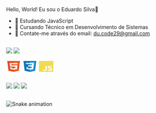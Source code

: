 ## 
Hello, World! Eu sou o Eduardo Silva👋

- 🌱 Estudando JavaScript
- 🏫 Cursando Técnico em Desenvolvimento de Sistemas 
- 💬 Contate-me através do email: du.code29@gmail.com
  ## 
<div>
  <img height="180em" src="https://github-readme-stats.vercel.app/api?username=Erudado&show_icons=true&theme=shadow_red&include_all_commits=true&count_private=true"/>
  <img height="180em" src="https://github-readme-stats.vercel.app/api/top-langs/?username=Erudado&layout=compact&langs_count=16&theme=shadow_red"/>
</div>
    
<div style="display: inline_block"><br>
  <img align="center" alt="Du-HTML" height="30" width="40" src="https://raw.githubusercontent.com/devicons/devicon/master/icons/html5/html5-original.svg">
  <img align="center" alt="Du-CSS" height="30" width="40" src="https://raw.githubusercontent.com/devicons/devicon/master/icons/css3/css3-original.svg">
  <img align="center" alt="Du-Js" height="30" width="40" src="https://raw.githubusercontent.com/devicons/devicon/master/icons/javascript/javascript-plain.svg">
</div>

  ## 
<div>
  <a href="https://www.instagram.com/erudado_/" target="_blank"><img src="https://img.shields.io/badge/-Instagram-%23E4405F?style=for-the-badge&logo=instagram&logoColor=white" target="_blank"></a>
  <a href = "mailto:du.code29@gmail.com "><img src="https://img.shields.io/badge/Gmail-D14836?style=for-the-badge&logo=gmail&logoColor=white" target="_blank"></a>
  <a href="https://www.linkedin.com/in/eduardo-silva-0a4699272/" target="_blank"><img src="https://img.shields.io/badge/-LinkedIn-%230077B5?style=for-the-badge&logo=linkedin&logoColor=white" target="_blank"></a>   
</div>

##
![Snake animation](https://github.com/Erudado/Erudado/blob/output/github-contribution-grid-snake.svg)
